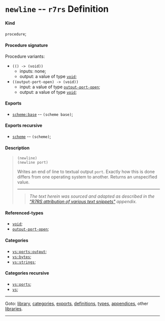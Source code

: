

<a id='definition__r7rs__newline'></a>

# `newline` -- `r7rs` Definition


<a id='definition__r7rs__newline__kind'></a>

#### Kind

`procedure`;


<a id='definition__r7rs__newline__procedure-signature'></a>

#### Procedure signature

Procedure variants:
 * `(() -> (void))`
   * inputs: none;
   * output: a value of type [`void`](../../r7rs/types/void.md#type__r7rs__void);
 * `((output-port-open) -> (void))`
   * input: a value of type [`output-port-open`](../../r7rs/types/output-port-open.md#type__r7rs__output-port-open);
   * output: a value of type [`void`](../../r7rs/types/void.md#type__r7rs__void);


<a id='definition__r7rs__newline__exports'></a>

#### Exports

 * [`scheme:base`](../../r7rs/exports/scheme_3a_base.md#export__r7rs__scheme_3a_base) -- `(scheme base)`;


<a id='definition__r7rs__newline__exports-recursive'></a>

#### Exports recursive

 * [`scheme`](../../r7rs/exports/scheme.md#export__r7rs__scheme) -- `(scheme)`;


<a id='definition__r7rs__newline__description'></a>

#### Description

> ````
> (newline)
> (newline port)
> ````
> 
> 
> Writes an end of line to textual output `port`.  Exactly how this
> is done differs
> from one operating system to another.  Returns an unspecified value.
> 
> 
> ----
> > *The text herein was sourced and adapted as described in the ["R7RS attribution of various text snippets"](../../r7rs/appendices/attribution.md#appendix__r7rs__attribution) appendix.*


<a id='definition__r7rs__newline__referenced-types'></a>

#### Referenced-types

 * [`void`](../../r7rs/types/void.md#type__r7rs__void);
 * [`output-port-open`](../../r7rs/types/output-port-open.md#type__r7rs__output-port-open);


<a id='definition__r7rs__newline__categories'></a>

#### Categories

 * [`vs:ports:output`](../../r7rs/categories/vs_3a_ports_3a_output.md#category__r7rs__vs_3a_ports_3a_output);
 * [`vs:bytes`](../../r7rs/categories/vs_3a_bytes.md#category__r7rs__vs_3a_bytes);
 * [`vs:strings`](../../r7rs/categories/vs_3a_strings.md#category__r7rs__vs_3a_strings);


<a id='definition__r7rs__newline__categories-recursive'></a>

#### Categories recursive

 * [`vs:ports`](../../r7rs/categories/vs_3a_ports.md#category__r7rs__vs_3a_ports);
 * [`vs`](../../r7rs/categories/vs.md#category__r7rs__vs);

----

Goto: [library](../../r7rs/_index.md#library__r7rs), [categories](../../r7rs/categories/_index.md#toc__r7rs__categories), [exports](../../r7rs/exports/_index.md#toc__r7rs__exports), [definitions](../../r7rs/definitions/_index.md#toc__r7rs__definitions), [types](../../r7rs/types/_index.md#toc__r7rs__types), [appendices](../../r7rs/appendices/_index.md#toc__r7rs__appendices), other [libraries](../../_libraries.md#toc__libraries).

----


